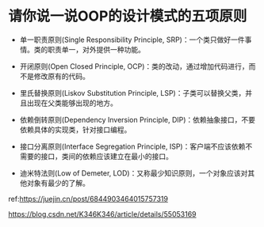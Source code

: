 # 请你说一说OOP的设计模式的五项原则

- 单一职责原则(Single Responsibility Principle, SRP)：一个类只做好一件事情。类的职责单一，对外提供一种功能。

- 开闭原则(Open Closed Principle, OCP)：类的改动，通过增加代码进行，而不是修改原有的代码。

- 里氏替换原则(Liskov Substitution Principle, LSP)：子类可以替换父类，并且出现在父类能够出现的地方。

- 依赖倒转原则(Dependency Inversion Principle, DIP)：依赖抽象接口，不要依赖具体的实现类，针对接口编程。

- 接口分离原则(Interface Segregation Principle, ISP)：客户端不应该依赖不需要的接口，类间的依赖应该建立在最小的接口。

- 迪米特法则(Low of Demeter, LOD)：又称最少知识原则，一个对象应该对其他对象有最少的了解。

  

ref:https://juejin.cn/post/6844903464015757319

https://blog.csdn.net/K346K346/article/details/55053169